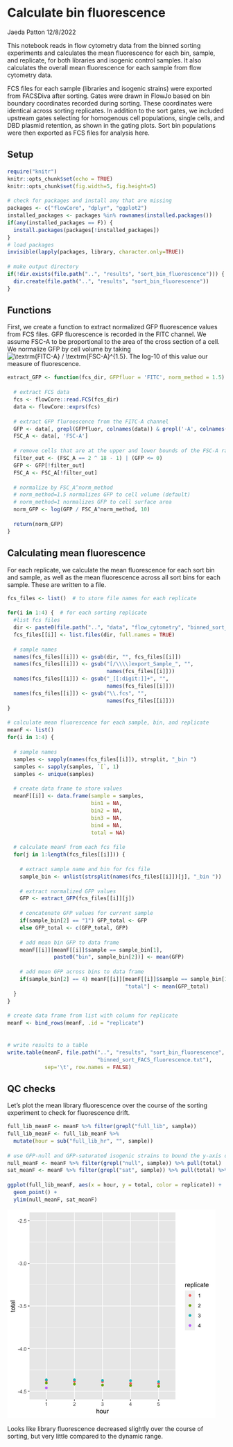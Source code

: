Calculate bin fluorescence
================
Jaeda Patton
12/8/2022

This notebook reads in flow cytometry data from the binned sorting
experiments and calculates the mean fluorescence for each bin, sample,
and replicate, for both libraries and isogenic control samples. It also
calculates the overall mean fluorescence for each sample from flow
cytometry data.

FCS files for each sample (libraries and isogenic strains) were exported
from FACSDiva after sorting. Gates were drawn in FlowJo based on bin
boundary coordinates recorded during sorting. These coordinates were
identical across sorting replicates. In addition to the sort gates, we
included upstream gates selecting for homogenous cell populations,
single cells, and DBD plasmid retention, as shown in the gating plots.
Sort bin populations were then exported as FCS files for analysis here.

## Setup

``` r
require("knitr")
knitr::opts_chunk$set(echo = TRUE)
knitr::opts_chunk$set(fig.width=5, fig.height=5)

# check for packages and install any that are missing
packages <- c("flowCore", "dplyr", "ggplot2")
installed_packages <- packages %in% rownames(installed.packages())
if(any(installed_packages == F)) {
  install.packages(packages[!installed_packages])
}
# load packages
invisible(lapply(packages, library, character.only=TRUE))

# make output directory
if(!dir.exists(file.path("..", "results", "sort_bin_fluorescence"))) {
  dir.create(file.path("..", "results", "sort_bin_fluorescence"))
}
```

## Functions

First, we create a function to extract normalized GFP fluorescence
values from FCS files. GFP fluorescence is recorded in the FITC channel.
We assume FSC-A to be proportional to the area of the cross section of a
cell. We normalize GFP by cell volume by taking
![\textrm{FITC-A} / \textrm{FSC-A}^{1.5}](https://latex.codecogs.com/png.image?%5Cdpi%7B110%7D&space;%5Cbg_white&space;%5Ctextrm%7BFITC-A%7D%20%2F%20%5Ctextrm%7BFSC-A%7D%5E%7B1.5%7D "\textrm{FITC-A} / \textrm{FSC-A}^{1.5}").
The log-10 of this value our measure of fluorescence.

``` r
extract_GFP <- function(fcs_dir, GFPfluor = 'FITC', norm_method = 1.5) {
  
  # extract FCS data
  fcs <- flowCore::read.FCS(fcs_dir)
  data <- flowCore::exprs(fcs)
  
  # extract GFP fluroescence from the FITC-A channel
  GFP <- data[, grepl(GFPfluor, colnames(data)) & grepl('-A', colnames(data))]
  FSC_A <- data[, 'FSC-A']
  
  # remove cells that are at the upper and lower bounds of the FSC-A range
  filter_out <- (FSC_A == 2 ^ 18 - 1) | (GFP <= 0)
  GFP <- GFP[!filter_out]
  FSC_A <- FSC_A[!filter_out]
  
  # normalize by FSC_A^norm_method
  # norm_method=1.5 normalizes GFP to cell volume (default)
  # norm_method=1 normalizes GFP to cell surface area
  norm_GFP <- log(GFP / FSC_A^norm_method, 10)
  
  return(norm_GFP)
}
```

## Calculating mean fluorescence

For each replicate, we calculate the mean fluorescence for each sort bin
and sample, as well as the mean fluorescence across all sort bins for
each sample. These are written to a file.

``` r
fcs_files <- list()  # to store file names for each replicate

for(i in 1:4) {  # for each sorting replicate
  #list fcs files
  dir <- paste0(file.path("..", "data", "flow_cytometry", "binned_sort_rep"), i)
  fcs_files[[i]] <- list.files(dir, full.names = TRUE)
  
  # sample names
  names(fcs_files[[i]]) <- gsub(dir, "", fcs_files[[i]])
  names(fcs_files[[i]]) <- gsub("[/\\\\]export_Sample_", "", 
                                names(fcs_files[[i]]))
  names(fcs_files[[i]]) <- gsub("_[[:digit:]]+", "", 
                                names(fcs_files[[i]]))
  names(fcs_files[[i]]) <- gsub("\\.fcs", "", 
                                names(fcs_files[[i]]))
}

# calculate mean fluorescence for each sample, bin, and replicate
meanF <- list()
for(i in 1:4) {
  
  # sample names
  samples <- sapply(names(fcs_files[[i]]), strsplit, "_bin ")
  samples <- sapply(samples, `[`, 1)
  samples <- unique(samples)
  
  # create data frame to store values
  meanF[[i]] <- data.frame(sample = samples,
                           bin1 = NA,
                           bin2 = NA,
                           bin3 = NA,
                           bin4 = NA, 
                           total = NA)
  
  # calculate meanF from each fcs file
  for(j in 1:length(fcs_files[[i]])) {
    
    # extract sample name and bin for fcs file
    sample_bin <- unlist(strsplit(names(fcs_files[[i]])[j], "_bin "))
    
    # extract normalized GFP values
    GFP <- extract_GFP(fcs_files[[i]][j])
    
    # concatenate GFP values for current sample
    if(sample_bin[2] == "1") GFP_total <- GFP
    else GFP_total <- c(GFP_total, GFP)
    
    # add mean bin GFP to data frame
    meanF[[i]][meanF[[i]]$sample == sample_bin[1], 
               paste0("bin", sample_bin[2])] <- mean(GFP)
    
    # add mean GFP across bins to data frame
    if(sample_bin[2] == 4) meanF[[i]][meanF[[i]]$sample == sample_bin[1], 
                                      "total"] <- mean(GFP_total)
  }
}

# create data frame from list with column for replicate
meanF <- bind_rows(meanF, .id = "replicate")


# write results to a table
write.table(meanF, file.path("..", "results", "sort_bin_fluorescence", 
                             "binned_sort_FACS_fluorescence.txt"), 
            sep='\t', row.names = FALSE)
```

## QC checks

Let’s plot the mean library fluorescence over the course of the sorting
experiment to check for fluorescence drift.

``` r
full_lib_meanF <- meanF %>% filter(grepl("full_lib", sample))
full_lib_meanF <- full_lib_meanF %>% 
  mutate(hour = sub("full_lib_hr", "", sample))

# use GFP-null and GFP-saturated isogenic strains to bound the y-axis of the plot
null_meanF <- meanF %>% filter(grepl("null", sample)) %>% pull(total)
sat_meanF <- meanF %>% filter(grepl("sat", sample)) %>% pull(total) %>% mean()

ggplot(full_lib_meanF, aes(x = hour, y = total, color = replicate)) + 
  geom_point() +
  ylim(null_meanF, sat_meanF)
```

![](calculate_bin_fluorescence_files/figure-gfm/unnamed-chunk-3-1.png)<!-- -->

Looks like library fluorescence decreased slightly over the course of
sorting, but very little compared to the dynamic range.
